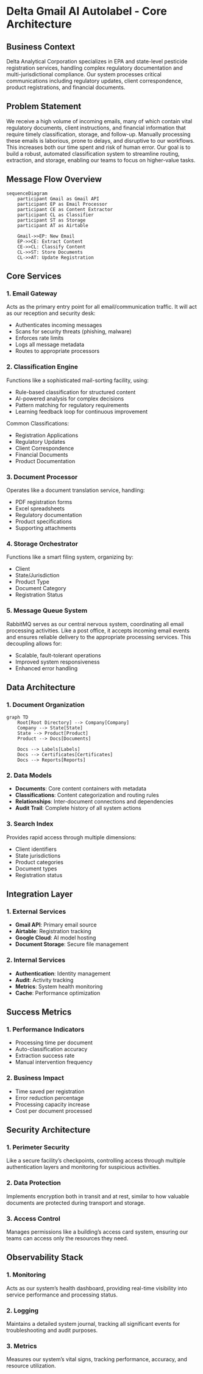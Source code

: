 # Delta Gmail AI Autolabel - Core Architecture

## Business Context
Delta Analytical Corporation specializes in EPA and state-level pesticide registration services, handling complex regulatory documentation and multi-jurisdictional compliance. Our system processes critical communications including regulatory updates, client correspondence, product registrations, and financial documents.

## Problem Statement
We receive a high volume of incoming emails, many of which contain vital regulatory documents, client instructions, and financial information that require timely classification, storage, and follow-up. Manually processing these emails is laborious, prone to delays, and disruptive to our workflows. This increases both our time spent and risk of human error. Our goal is to build a robust, automated classification system to streamline routing, extraction, and storage, enabling our teams to focus on higher-value tasks.

## Message Flow Overview
```mermaid
sequenceDiagram
    participant Gmail as Gmail API
    participant EP as Email Processor
    participant CE as Content Extractor
    participant CL as Classifier
    participant ST as Storage
    participant AT as Airtable

    Gmail->>EP: New Email
    EP->>CE: Extract Content
    CE->>CL: Classify Content
    CL->>ST: Store Documents
    CL->>AT: Update Registration
```

## Core Services

### 1. Email Gateway
Acts as the primary entry point for all email/communication traffic. It will act as our reception and security desk:
- Authenticates incoming messages
- Scans for security threats (phishing, malware)
- Enforces rate limits
- Logs all message metadata
- Routes to appropriate processors

### 2. Classification Engine
Functions like a sophisticated mail-sorting facility, using:
- Rule-based classification for structured content
- AI-powered analysis for complex decisions
- Pattern matching for regulatory requirements
- Learning feedback loop for continuous improvement

Common Classifications:
- Registration Applications
- Regulatory Updates
- Client Correspondence
- Financial Documents
- Product Documentation

### 3. Document Processor
Operates like a document translation service, handling:
- PDF registration forms
- Excel spreadsheets
- Regulatory documentation
- Product specifications
- Supporting attachments

### 4. Storage Orchestrator
Functions like a smart filing system, organizing by:
- Client
- State/Jurisdiction
- Product Type
- Document Category
- Registration Status

### 5. Message Queue System
RabbitMQ serves as our central nervous system, coordinating all email processing activities. Like a post office, it accepts incoming email events and ensures reliable delivery to the appropriate processing services. This decoupling allows for:
- Scalable, fault-tolerant operations
- Improved system responsiveness
- Enhanced error handling

## Data Architecture

### 1. Document Organization
```mermaid
graph TD
    Root[Root Directory] --> Company[Company]
    Company --> State[State]
    State --> Product[Product]
    Product --> Docs[Documents]
    
    Docs --> Labels[Labels]
    Docs --> Certificates[Certificates]
    Docs --> Reports[Reports]
```

### 2. Data Models
- **Documents**: Core content containers with metadata
- **Classifications**: Content categorization and routing rules
- **Relationships**: Inter-document connections and dependencies
- **Audit Trail**: Complete history of all system actions

### 3. Search Index
Provides rapid access through multiple dimensions:
- Client identifiers
- State jurisdictions
- Product categories
- Document types
- Registration status

## Integration Layer

### 1. External Services
- **Gmail API**: Primary email source
- **Airtable**: Registration tracking
- **Google Cloud**: AI model hosting
- **Document Storage**: Secure file management

### 2. Internal Services
- **Authentication**: Identity management
- **Audit**: Activity tracking
- **Metrics**: System health monitoring
- **Cache**: Performance optimization

## Success Metrics

### 1. Performance Indicators
- Processing time per document
- Auto-classification accuracy
- Extraction success rate
- Manual intervention frequency

### 2. Business Impact
- Time saved per registration
- Error reduction percentage
- Processing capacity increase
- Cost per document processed

## Security Architecture

### 1. Perimeter Security
Like a secure facility’s checkpoints, controlling access through multiple authentication layers and monitoring for suspicious activities.

### 2. Data Protection
Implements encryption both in transit and at rest, similar to how valuable documents are protected during transport and storage.

### 3. Access Control
Manages permissions like a building’s access card system, ensuring our teams can access only the resources they need.

## Observability Stack

### 1. Monitoring
Acts as our system’s health dashboard, providing real-time visibility into service performance and processing status.

### 2. Logging
Maintains a detailed system journal, tracking all significant events for troubleshooting and audit purposes.

### 3. Metrics
Measures our system’s vital signs, tracking performance, accuracy, and resource utilization.